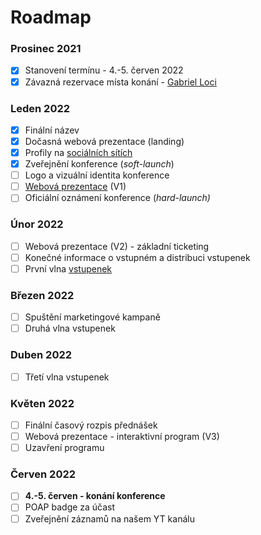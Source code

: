 # Roadmap

### Prosinec 2021

* [x] Stanovení termínu - 4.-5. červen 2022
* [x] Závazná rezervace místa konání - [Gabriel Loci](misto-konani/)

### Leden 2022

* [x] Finální název
* [x] Dočasná webová prezentace (landing)
* [x] Profily na [sociálních sítích](propagace/)
* [x] Zveřejnění konference (_soft-launch_)
* [ ] Logo a vizuální identita konference
* [ ] [Webová prezentace](propagace/webove-stranky.md) (V1)
* [ ] Oficiální oznámení konference (_hard-launch)_

### Únor 2022

* [ ] Webová prezentace (V2) - základní ticketing
* [ ] Konečné informace o vstupném a distribuci vstupenek
* [ ] První vlna [vstupenek](navstevnici/vstupenky.md)

### Březen 2022

* [ ] Spuštění marketingové kampaně
* [ ] Druhá vlna vstupenek

### Duben 2022

* [ ] Třetí vlna vstupenek

### Květen 2022

* [ ] Finální časový rozpis přednášek
* [ ] Webová prezentace - interaktivní program (V3)
* [ ] Uzavření programu

### Červen 2022

* [ ] **4.-5. červen - konání konference**
* [ ] POAP badge za účast
* [ ] Zveřejnění záznamů na našem YT kanálu
